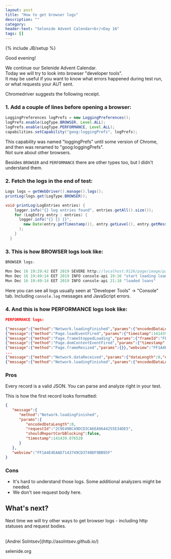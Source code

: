 ```yaml
---
layout: post
title: "How to get browser logs"
description: ""
category:
header-text: "Selenide Advent Calendar<br/>Day 16"
tags: []
---
```

{% include JB/setup %}

Good evening!

We continue our Selenide Advent Calendar.  
Today we will try to look into browser "developer tools".  
It may be useful if you want to know what errors happened during test run, or what requests your AUT sent.   

Chromedriver suggests the following receipt. 


### 1. Add a couple of lines before opening a browser:

```java
LoggingPreferences logPrefs = new LoggingPreferences();
logPrefs.enable(LogType.BROWSER, Level.ALL);
logPrefs.enable(LogType.PERFORMANCE, Level.ALL);
capabilities.setCapability("goog:loggingPrefs", logPrefs);
```

This capability was named "loggingPrefs" until some version of Chrome, and then was renamed to "goog:loggingPrefs".  
Not sure about other browsers.  

Besides `BROWSER` and `PERFORMANCE` there are other types too, but I didn't understand them. 


### 2. Fetch the logs in the end of test:

```java
Logs logs = getWebDriver().manage().logs();
printLog(logs.get(LogType.BROWSER));

void printLog(LogEntries entries) {
    logger.info("{} log entries found", entries.getAll().size());
    for (LogEntry entry : entries) {
      logger.info("{} {} {}",
        new Date(entry.getTimestamp()), entry.getLevel(), entry.getMessage()
      );
    }
  }
```

### 3. This is how BROWSER logs look like:

```java
BROWSER logs:

Mon Dec 16 19:29:42 EET 2019 SEVERE http://localhost:9126/page/image/payment-promo-campaign-ozon.png - Failed to load resource: the server responded with a status of 404 (Not Found)
Mon Dec 16 19:49:14 EET 2019 INFO console-api 19:16 "start loading loans"
Mon Dec 16 19:49:14 EET 2019 INFO console-api 21:18 "loaded loans"
```

Here you can see all logs usually seen at "Developer Tools" -> "Console" tab. Including `console.log` messages and JavaScript errors.  


### 4. And this is how PERFORMANCE logs look like:

```json
PERFORMANCE logs:

{"message":{"method":"Network.loadingFinished","params":{"encodedDataLength":0,"requestId":"2C9E49BC49DCD3CA6EA9644255E34DE5","shouldReportCorbBlocking":false,"timestamp":141439.076528}},"webview":"FF1A4E4EAAD7143749CD3740DF9BB95F"}
{"message":{"method":"Page.loadEventFired","params":{"timestamp":141439.234207}},"webview":"FF1A4E4EAAD7143749CD3740DF9BB95F"}
{"message":{"method":"Page.frameStoppedLoading","params":{"frameId":"FF1A4E4EAAD7143749CD3740DF9BB95F"}},"webview":"FF1A4E4EAAD7143749CD3740DF9BB95F"}
{"message":{"method":"Page.domContentEventFired","params":{"timestamp":141439.234834}},"webview":"FF1A4E4EAAD7143749CD3740DF9BB95F"}
{"message":{"method":"Page.frameResized","params":{}},"webview":"FF1A4E4EAAD7143749CD3740DF9BB95F"}
...
{"message":{"method":"Network.dataReceived","params":{"dataLength":0,"encodedDataLength":327,"requestId":"58583.71","timestamp":141474.021635}},"webview":"FF1A4E4EAAD7143749CD3740DF9BB95F"}
{"message":{"method":"Network.loadingFinished","params":{"encodedDataLength":586,"requestId":"58583.71","shouldReportCorbBlocking":false,"timestamp":141473.994219}},"webview":"FF1A4E4EAAD7143749CD3740DF9BB95F"}
```

### Pros

Every record is a valid JSON. You can parse and analyze right in your test.

This is how the first record looks formatted:

```json
{ 
   "message":{ 
      "method":"Network.loadingFinished",
      "params":{ 
         "encodedDataLength":0,
         "requestId":"2C9E49BC49DCD3CA6EA9644255E34DE5",
         "shouldReportCorbBlocking":false,
         "timestamp":141439.076528
      }
   },
   "webview":"FF1A4E4EAAD7143749CD3740DF9BB95F"
}
``` 

### Cons

* It's hard to understand those logs. Some additional analyzers might be needed. 
* We don't see request body here.  



## What's next?

Next time we will try other ways to get browser logs - including http statuses and request bodies.

<br>
[Andrei Solntsev](http://asolntsev.github.io/)

selenide.org



